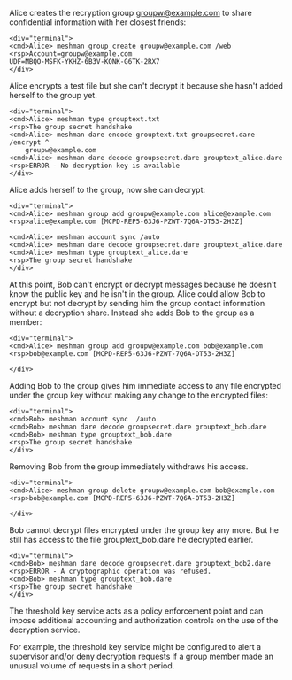 Alice creates the recryption group groupw@example.com to share confidential information with
her closest friends:


~~~~
<div="terminal">
<cmd>Alice> meshman group create groupw@example.com /web
<rsp>Account=groupw@example.com
UDF=MBQO-MSFK-YKHZ-6B3V-KONK-G6TK-2RX7
</div>
~~~~

Alice encrypts a test file but she can't decrypt it because she hasn't added herself 
to the group yet.


~~~~
<div="terminal">
<cmd>Alice> meshman type grouptext.txt
<rsp>The group secret handshake
<cmd>Alice> meshman dare encode grouptext.txt groupsecret.dare /encrypt ^
    groupw@example.com
<cmd>Alice> meshman dare decode groupsecret.dare grouptext_alice.dare
<rsp>ERROR - No decryption key is available
</div>
~~~~

Alice adds herself to the group, now she can decrypt:



~~~~
<div="terminal">
<cmd>Alice> meshman group add groupw@example.com alice@example.com
<rsp>alice@example.com [MCPD-REP5-63J6-PZWT-7Q6A-OT53-2H3Z]

<cmd>Alice> meshman account sync /auto
<cmd>Alice> meshman dare decode groupsecret.dare grouptext_alice.dare
<cmd>Alice> meshman type grouptext_alice.dare
<rsp>The group secret handshake
</div>
~~~~

At this point, Bob can't encrypt or decrypt messages because he doesn't know the 
public key and he isn't in the group. Alice could allow Bob to encrypt but not
decrypt by sending him the group contact information without a decryption share. 
Instead she adds Bob to the group as a member:


~~~~
<div="terminal">
<cmd>Alice> meshman group add groupw@example.com bob@example.com
<rsp>bob@example.com [MCPD-REP5-63J6-PZWT-7Q6A-OT53-2H3Z]

</div>
~~~~

Adding Bob to the group gives him immediate access to any file encrypted under
the group key without making any change to the encrypted files:


~~~~
<div="terminal">
<cmd>Bob> meshman account sync  /auto
<cmd>Bob> meshman dare decode groupsecret.dare grouptext_bob.dare
<cmd>Bob> meshman type grouptext_bob.dare
<rsp>The group secret handshake
</div>
~~~~

Removing Bob from the group immediately withdraws his access.


~~~~
<div="terminal">
<cmd>Alice> meshman group delete groupw@example.com bob@example.com
<rsp>bob@example.com [MCPD-REP5-63J6-PZWT-7Q6A-OT53-2H3Z]

</div>
~~~~

Bob cannot decrypt files encrypted under the group key any more. But he 
still has access to the file grouptext_bob.dare he decrypted earlier.


~~~~
<div="terminal">
<cmd>Bob> meshman dare decode groupsecret.dare grouptext_bob2.dare
<rsp>ERROR - A cryptographic operation was refused.
<cmd>Bob> meshman type grouptext_bob.dare
<rsp>The group secret handshake
</div>
~~~~

The threshold key service acts as a policy enforcement point and can impose 
additional accounting and authorization controls on the use of the decryption
service.

For example, the threshold key service might be configured to alert a 
supervisor and/or deny decryption requests if a group member made an unusual 
volume of requests in a short period.


